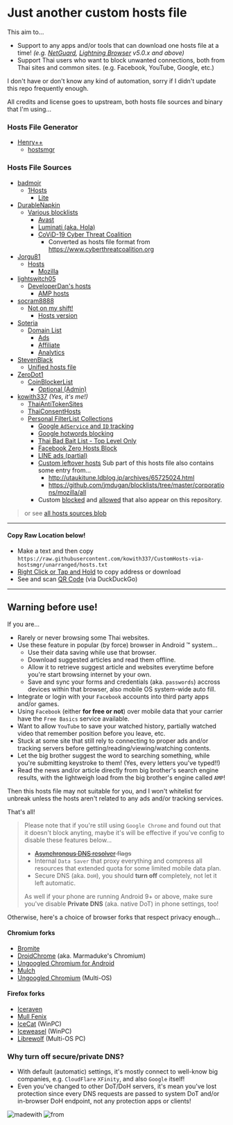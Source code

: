 # Just another custom hosts file
This aim to...
- Support to any apps and/or tools that can download one hosts file at a time! _(e.g. [NetGuard](https://github.com/M66B/NetGuard), [Lightning Browser](https://github.com/anthonycr/Lightning-Browser) v5.0.x and above)_
- Support Thai users who want to block unwanted connections, both from Thai sites and common sites. (e.g. Facebook, YouTube, Google, etc.)

I don't have or don't know any kind of automation, sorry if I didn't update this repo frequently enough.

All credits and license goes to upstream, both hosts file sources and binary that I'm using...

### Hosts File Generator
- [Henry++](https://github.com/henrypp)
  - [hostsmgr](https://github.com/henrypp/hostsmgr)

### Hosts File Sources
- [badmojr](https://github.com/badmojr)
  - [1Hosts](https://github.com/badmojr/1Hosts)
    - [Lite](https://github.com/badmojr/1Hosts/tree/master/Lite)
- [DurableNapkin](https://github.com/durablenapkin)
  - [Various blocklists](https://github.com/durablenapkin/block)
    - [Avast](https://github.com/durablenapkin/block/tree/master/avast.txt)
    - [Luminati (aka. Hola)](https://github.com/durablenapkin/block/tree/master/luminati.txt)
    - [CoViD-19 Cyber Threat Coalition](https://github.com/durablenapkin/block/tree/master/cyberthreat.txt)
      - Converted as hosts file format from https://www.cyberthreatcoalition.org
- [Jorgu81](https://gitlab.com/Jorgu81)
  - [Hosts](https://gitlab.com/Jorgu81/hosts)
    - [Mozilla](https://gitlab.com/Jorgu81/hosts/blob/master/Mozilla/Mozilla)
- [lightswitch05](https://github.com/lightswitch05)
  - [DeveloperDan's hosts](https://github.com/lightswitch05/hosts)
    - [AMP hosts](https://github.com/lightswitch05/hosts/tree/master/docs/lists/amp-hosts-extended.txt)
- [socram8888](https://github.com/socram8888)
  - [Not on my shift!](https://github.com/socram8888/not-on-my-shift)
    - [Hosts version](https://orca.pet/notonmyshift/hosts.txt)
- [Soteria](https://github.com/soteria-nou)
  - [Domain List](https://github.com/soteria-nou/domain-list)
    - [Ads](https://github.com/soteria-nou/domain-list/tree/master/ads.txt)
    - [Affiliate](https://github.com/soteria-nou/domain-list/tree/master/affiliate.txt)
    - [Analytics](https://github.com/soteria-nou/domain-list/tree/master/analytics.txt)
- [StevenBlack](https://github.com/StevenBlack)
  - [Unified hosts file](https://gitlab.com/StevenBlack/hosts)
- [ZeroDot1](https://gitlab.com/ZeroDot1)
  - [CoinBlockerList](https://gitlab.com/ZeroDot1/CoinBlockerLists)
    - [Optional (Admin)](https://gitlab.com/ZeroDot1/CoinBlockerLists/tree/master/list_optional.txt)
- [kowith337](https://github.com/kowith337) _(Yes, it's me!)_
  - [ThaiAntiTokenSites](https://github.com/kowith337/ThaiAntiTokenSites)
  - [ThaiConsentHosts](https://github.com/kowith337/ThaiConsentHosts)
  - [Personal FilterList Collections](https://github.com/kowith337/PersonalFilterListCollection)
    - [Google `AdService` and `ID` tracking](https://github.com/kowith337/PersonalFilterListCollection/tree/master/hosts/hosts_google_adservice_id.txt)
    - [Google hotwords blocking](https://github.com/kowith337/PersonalFilterListCollection/tree/master/hosts/hosts_google_hotword.txt)
    - [Thai Bad Bait List - Top Level Only](https://github.com/kowith337/PersonalFilterListCollection/tree/master/hosts/hosts_badbait_th.txt)
    - [Facebook Zero Hosts Block](https://github.com/kowith337/PersonalFilterListCollection/tree/master/hosts/hosts_facebook0.txt)
    - [LINE ads \(partial\)](https://github.com/kowith337/PersonalFilterListCollection/tree/master/hosts/hosts_naver_line_ads.txt)
    - [Custom leftover hosts](https://github.com/kowith337/PersonalFilterListCollection/tree/master/hosts/hosts_leftover.txt)
      Sub part of this hosts file also contains some entry from...
        - http://utaukitune.ldblog.jp/archives/65725024.html
        - https://github.com/jmdugan/blocklists/tree/master/corporations/mozilla/all
    - Custom [blocked](https://github.com/kowith337/CustomHosts-via-hostsmgr/tree/unarranged/hosts_userlist.dat) and [allowed](https://github.com/kowith337/CustomHosts-via-hostsmgr/tree/unarranged/hosts_whitelist.dat) that also appear on this repository.

> or see [all hosts sources blob](https://github.com/kowith337/CustomHosts-via-hostsmgr/tree/unarranged/hosts_sources.dat)

- - - - -

#### Copy Raw Location below!
- Make a text and then copy `https://raw.githubusercontent.com/kowith337/CustomHosts-via-hostsmgr/unarranged/hosts.txt`
- [Right Click or Tap and Hold](https://raw.githubusercontent.com/kowith337/CustomHosts-via-hostsmgr/unarranged/hosts.txt) to copy address or download
- See and scan [QR Code](https://duckduckgo.com/?q=qr+https%3A%2F%2Fraw.githubusercontent.com%2Fkowith337%2FCustomHosts-via-hostsmgr%2Funarranged%2Fhosts.txt) (via DuckDuckGo)

- - - - -
## Warning before use!
If you are...
- Rarely or never browsing some Thai websites.
- Use these feature in popular (by force) browser in Android :tm: system...
  - Use their data saving while use that browser.
  - Download suggested articles and read them offline.
  - Allow it to retrieve suggest article and websites everytime before you're start browsing internet by your own.
  - Save and sync your forms and credentials (aka. `passwords`) accross devices within that browser, also mobile OS system-wide auto fill.
- Integrate or login with your `Facebook` accounts into third party apps and/or games.
- Using `Facebook` (either **for free or not**) over mobile data that your carrier have the `Free Basics` service available.
- Want to allow `YouTube` to save your watched history, partially watched video that remember position before you leave, etc.
- Stuck at some site that still rely to connecting to proper ads and/or tracking servers before getting/reading/viewing/watching contents.
- Let the big brother suggest the word to searching something, while you're submitting keystroke to them! (Yes, every letters you've typed!!)
- Read the news and/or article directly from big brother's search engine results, with the lightweigh load from the big brother's engine called `AMP`!

Then this hosts file may not suitable for you, and I won't whitelist for unbreak unless the hosts aren't related to any ads and/or tracking services.

That's all!

> Please note that if you're still using `Google Chrome` and found out that it doesn't block anyting, maybe it's will be effective if you've config to disable these features below...
> - ~~[Asynchronous DNS resolver](https://github.com/ookangzheng/blahdns/tree/master/FAQ.md#prevent-dns-leaking-from-chrome-browser-on-android-phone) flags~~
> - Internal `Data Saver` that proxy everything and compress all resources that extended quota for some limited mobile data plan.
> - Secure DNS (aka. `DoH`), you should **turn off** completely, not let it left automatic.
> 
> As well if your phone are running Android 9+ or above, make sure you've disable **Private DNS** (aka. native DoT) in phone settings, too!
> 

Otherwise, here's a choice of browser forks that respect privacy enough...

#### Chromium forks
- [Bromite](https://github.com/bromite/bromite)
- [DroidChrome](https://github.com/macchrome/droidchrome/releases) (aka. Marmaduke's Chromium)
- [Ungoogled Chromium for Android](https://git.droidware.info/wchen342/ungoogled-chromium-android)
- [Mulch](https://gitlab.com/divested-mobile/mulch)
- [Ungoogled Chromium](https://github.com/macchrome?tab=repositories) (Multi-OS)

#### Firefox forks
- [Iceraven](https://github.com/fork-maintainers/iceraven-browser)
- [Mull Fenix](https://gitlab.com/divested-mobile/mull-fenix)
- [IceCat](https://github.com/muslayev/icecat-win64) (WinPC)
- [Iceweasel](https://github.com/muslayev/iceweasel-win64) (WinPC)
- [Librewolf](https://gitlab.com/librewolf-community/browser) (Multi-OS PC)

### Why turn off secure/private DNS?
- With default (automatic) settings, it's mostly connect to well-know big companies, e.g. `CloudFlare` `XFinity`, and also `Google` itself!
- Even you've changed to other DoT/DoH servers, it's mean you've lost protection since every DNS requests are passed to system DoT and/or in-browser DoH endpoint, not any protection apps or clients!

![madewith](https://img.shields.io/badge/Made%20with-Rants-crimson.svg?style=popout-square) ![from](https://img.shields.io/badge/From-Nonthaburi-0376ea.svg?style=popout-square)
